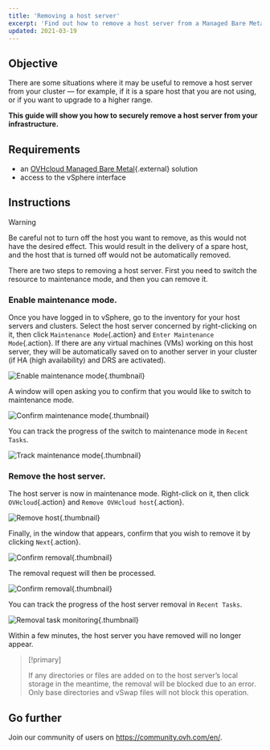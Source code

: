```yaml
---
title: 'Removing a host server'
excerpt: 'Find out how to remove a host server from a Managed Bare Metal infrastructure'
updated: 2021-03-19
---
```


## Objective

There are some situations where it may be useful to remove a host server from your cluster — for example, if it is a spare host that you are not using, or if you want to upgrade to a higher range.

**This guide will show you how to securely remove a host server from your infrastructure.**

## Requirements

* an [OVHcloud Managed Bare Metal](https://www.ovhcloud.com/en-gb/managed-bare-metal/){.external} solution
* access to the vSphere interface

## Instructions

> [!warning]
>
> Be careful not to turn off the host you want to remove, as this would not have the desired effect. This would result in the delivery of a spare host, and the host that is turned off would not be automatically removed.
>

There are two steps to removing a host server. First you need to switch the resource to maintenance mode, and then you can remove it.

### Enable maintenance mode.

Once you have logged in to vSphere, go to the inventory for your host servers and clusters. Select the host server concerned by right-clicking on it, then click `Maintenance Mode`{.action} and `Enter Maintenance Mode`{.action}. If there are any virtual machines (VMs) working on this host server, they will be automatically saved on to another server in your cluster (if HA (high availability) and DRS are activated).

![Enable maintenance mode](removehost01.png){.thumbnail}

A window will open asking you to confirm that you would like to switch to maintenance mode.

![Confirm maintenance mode](removehost02.png){.thumbnail}

You can track the progress of the switch to maintenance mode in `Recent Tasks`.

![Track maintenance mode](removehost03.png){.thumbnail}

### Remove the host server.

The host server is now in maintenance mode. Right-click on it, then click `OVHcloud`{.action} and `Remove OVHcloud host`{.action}.

![Remove host](removehost04.png){.thumbnail}

Finally, in the window that appears, confirm that you wish to remove it by clicking `Next`{.action}.

![Confirm removal](removehost05.png){.thumbnail}

The removal request will then be processed.

![Confirm removal](removehost06.png){.thumbnail}

You can track the progress of the host server removal in `Recent Tasks`.

![Removal task monitoring](removehost07.png){.thumbnail}

Within a few minutes, the host server you have removed will no longer appear. 

> [!primary]
>
> If any directories or files are added on to the host server’s local storage in the meantime, the removal will be blocked due to an error. Only base directories and vSwap files will not block this operation.
> 

## Go further

Join our community of users on <https://community.ovh.com/en/>.
